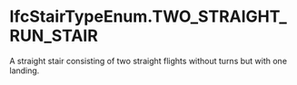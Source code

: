 IfcStairTypeEnum.TWO_STRAIGHT_RUN_STAIR
=======================================
A straight stair consisting of two straight flights without turns but with one
landing.


